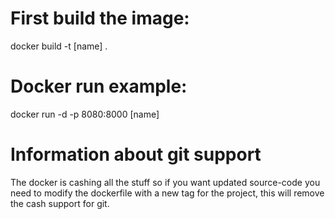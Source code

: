 # First build the image:
docker build -t [name] .
# Docker run example:
docker run -d -p 8080:8000 [name]

# Information about git support
The docker is cashing all the stuff so if you want updated source-code you need to modify the dockerfile with a new tag for the project, this will remove the cash support for git.


